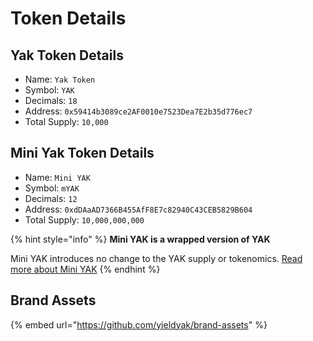 # Token Details

## Yak Token Details

* Name: `Yak Token`
* Symbol: `YAK` 
* Decimals: `18` 
* Address: `0x59414b3089ce2AF0010e7523Dea7E2b35d776ec7` 
* Total Supply: `10,000`

## Mini Yak Token Details

* Name: `Mini YAK`
* Symbol: `mYAK`
* Decimals: `12`
* Address: `0xdDAaAD7366B455AfF8E7c82940C43CEB5829B604`
* Total Supply: `10,000,000,000`

{% hint style="info" %}
**Mini YAK is a wrapped version of YAK**

Mini YAK introduces no change to the YAK supply or tokenomics. [Read more about Mini YAK](https://yieldyak.medium.com/mini-yak-a022c2e607d7)
{% endhint %}

## Brand Assets

{% embed url="https://github.com/yieldyak/brand-assets" %}



